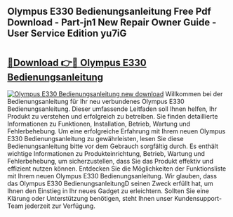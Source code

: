 ## Olympus E330 Bedienungsanleitung Free Pdf Download - Part-jn1 New Repair Owner Guide - User Service Edition yu7iG

# <h2><a href="http://df0pfs.blite.top/?on=Olympus+E330+Bedienungsanleitung">🔗Download 👉🔴 Olympus E330 Bedienungsanleitung</a></h2>

[![Olympus E330 Bedienungsanleitung new download](https://i.imgur.com/lujVjoI.png)](http://df0pfs.blite.top/?on=Olympus+E330+Bedienungsanleitung)
Willkommen bei der Bedienungsanleitung für Ihr neu verbundenes Olympus E330 Bedienungsanleitung. Dieser umfassende Leitfaden soll Ihnen helfen, Ihr Produkt zu verstehen und erfolgreich zu betreiben. Sie finden detaillierte Informationen zu Funktionen, Installation, Betrieb, Wartung und Fehlerbehebung. Um eine erfolgreiche Erfahrung mit Ihrem neuen Olympus E330 Bedienungsanleitung zu gewährleisten, lesen Sie diese Bedienungsanleitung bitte vor dem Gebrauch sorgfältig durch. Es enthält wichtige Informationen zu Produkteinrichtung, Betrieb, Wartung und Fehlerbehebung, um sicherzustellen, dass Sie das Produkt effektiv und effizient nutzen können. Entdecken Sie die Möglichkeiten der Funktionsliste mit Ihrem neuen Olympus E330 Bedienungsanleitung. Wir glauben, dass das Olympus E330 BedienungsanleitungD seinen Zweck erfüllt hat, um Ihnen den Einstieg in Ihr neues Gadget zu erleichtern. Sollten Sie eine Klärung oder Unterstützung benötigen, steht Ihnen unser Kundensupport-Team jederzeit zur Verfügung.
